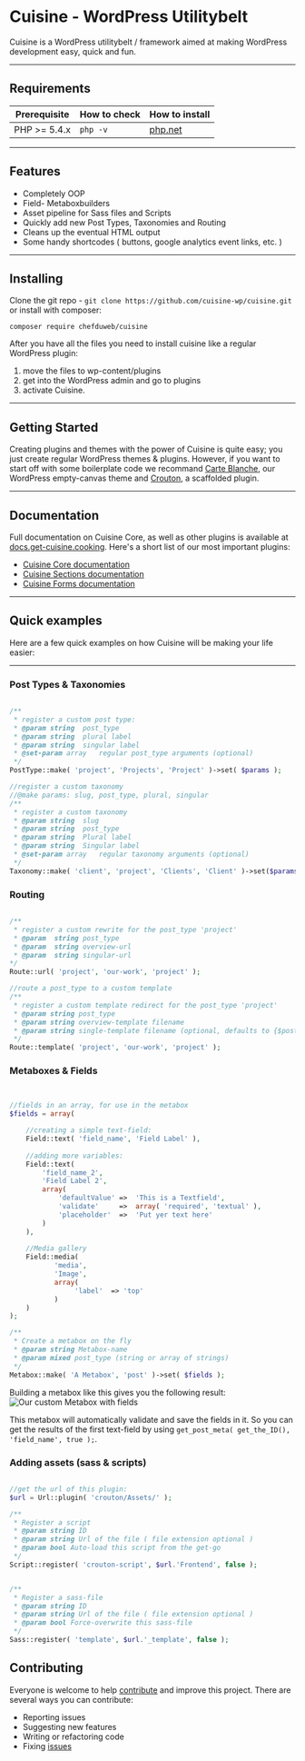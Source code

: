 Cuisine - WordPress Utilitybelt
===========================

Cuisine is a WordPress utilitybelt / framework aimed at making WordPress development easy, quick and fun.

---

## Requirements

| Prerequisite    | How to check | How to install
| --------------- | ------------ | ------------- |
| PHP >= 5.4.x    | `php -v`     | [php.net](http://php.net/manual/en/install.php) |


---

## Features

* Completely OOP
* Field- Metaboxbuilders
* Asset pipeline for Sass files and Scripts
* Quickly add new Post Types, Taxonomies and Routing
* Cleans up the eventual HTML output 
* Some handy shortcodes ( buttons, google analytics event links, etc. )

---

## Installing

Clone the git repo - `git clone https://github.com/cuisine-wp/cuisine.git` or install with composer:

`composer require chefduweb/cuisine`

After you have all the files you need to install cuisine like a regular WordPress plugin:

1. move the files to wp-content/plugins
2. get into the WordPress admin and go to plugins
3. activate Cuisine.

---

## Getting Started

Creating plugins and themes with the power of Cuisine is quite easy; you just create regular WordPress themes & plugins. However, if you want to start off with some boilerplate code we recommand [Carte Blanche](https://github.com/cuisine-wp/carte-blanche), our WordPress empty-canvas theme and [Crouton](https://github.com/cuisine-wp/crouton), a scaffolded plugin.

---

## Documentation

Full documentation on Cuisine Core, as well as other plugins is available at [docs.get-cuisine.cooking](http://docs.get-cuisine.cooking). Here's a short list of our most important plugins:

- [Cuisine Core documentation](http://docs.get-cuisine.cooking/core)
- [Cuisine Sections documentation](http://docs.get-cuisine.cooking/sections)
- [Cuisine Forms documentation](http://docs.get-cuisine.cooking/forms)


---

## Quick examples

Here are a few quick examples on how Cuisine will be making your life easier:

---

### Post Types & Taxonomies

```php

/**
 * register a custom post type:
 * @param string  post_type
 * @param string  plural label
 * @param string  singular label
 * @set-param array   regular post_type arguments (optional)
 */
PostType::make( 'project', 'Projects', 'Project' )->set( $params ); 

//register a custom taxonomy
//@make params: slug, post_type, plural, singular
/**
 * register a custom taxonomy
 * @param string  slug
 * @param string  post_type
 * @param string  Plural label
 * @param string  Singular label
 * @set-param array   regular taxonomy arguments (optional)
 */
Taxonomy::make( 'client', 'project', 'Clients', 'Client' )->set($params);


```

### Routing

```php

/**
 * register a custom rewrite for the post_type 'project'
 * @param  string post_type
 * @param  string overview-url
 * @param  string singular-url
*/
Route::url( 'project', 'our-work', 'project' );

//route a post_type to a custom template
/**
 * register a custom template redirect for the post_type 'project'
 * @param string post_type
 * @param string overview-template filename
 * @param string single-template filename (optional, defaults to {$post_type}-single.php );
 */
Route::template( 'project', 'our-work', 'project' );


```

### Metaboxes & Fields

```php


//fields in an array, for use in the metabox
$fields = array(

    //creating a simple text-field:
    Field::text( 'field_name', 'Field Label' ),
    
    //adding more variables:
    Field::text( 
        'field_name_2',
        'Field Label 2',
        array(
            'defaultValue' =>  'This is a Textfield',
            'validate'     =>  array( 'required', 'textual' ),
            'placeholder'  =>  'Put yer text here'
        )
    ),
    
    //Media gallery
    Field::media( 
           'media',
           'Image', 
           array(
                'label'  => 'top'
           )
    )
);

/**
 * Create a metabox on the fly
 * @param string Metabox-name
 * @param mixed post_type (string or array of strings)
 */
Metabox::make( 'A Metabox', 'post' )->set( $fields );

```

Building a metabox like this gives you the following result:
![Our custom Metabox with fields](http://www.chefduweb.nl/wp-content/uploads/2015/06/metabox1.png)

This metabox will automatically validate and save the fields in it. So you can get the results of the first text-field by using `get_post_meta( get_the_ID(), 'field_name', true );`.


### Adding assets (sass & scripts)

```php

//get the url of this plugin:
$url = Url::plugin( 'crouton/Assets/' );

/**
 * Register a script
 * @param string ID
 * @param string Url of the file ( file extension optional )
 * @param bool Auto-load this script from the get-go
 */
Script::register( 'crouton-script', $url.'Frontend', false );


/**
 * Register a sass-file
 * @param string ID
 * @param string Url of the file ( file extension optional )
 * @param bool Force-overwrite this sass-file 
 */
Sass::register( 'template', $url.'_template', false );

```


## Contributing

Everyone is welcome to help [contribute](CONTRIBUTING.md) and improve this project. There are several ways you can contribute:

* Reporting issues
* Suggesting new features
* Writing or refactoring code
* Fixing [issues](https://github.com/cuisine-wp/cuisine/issues)


